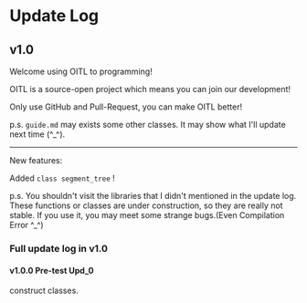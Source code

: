 # Update Log

## v1.0

Welcome using OITL to programming!

OITL is a source-open project which means you can join our development!

Only use GitHub and Pull-Request, you can make OITL better!

p.s. `guide.md` may exists some other classes. It may show what I'll update next time (^_^).

---

New features:

Added `class segment_tree` !

p.s. You shouldn't visit the libraries that I didn't mentioned in the update log. These functions or classes are under construction, so they are really not stable. If you use it, you may meet some strange bugs.(Even Compilation Error ^_^)

### Full update log in v1.0



#### v1.0.0 Pre-test Upd_0

construct classes.